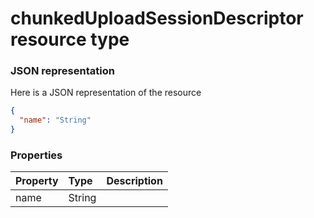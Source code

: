 # chunkedUploadSessionDescriptor resource type



### JSON representation

Here is a JSON representation of the resource

```json
{
  "name": "String"
}

```
### Properties
| Property	   | Type	|Description|
|:---------------|:--------|:----------|
|name|String||

<!-- uuid: 795eb8db-aaa7-44b9-8a5b-875a32006e94
2015-10-09 18:16:06 UTC -->